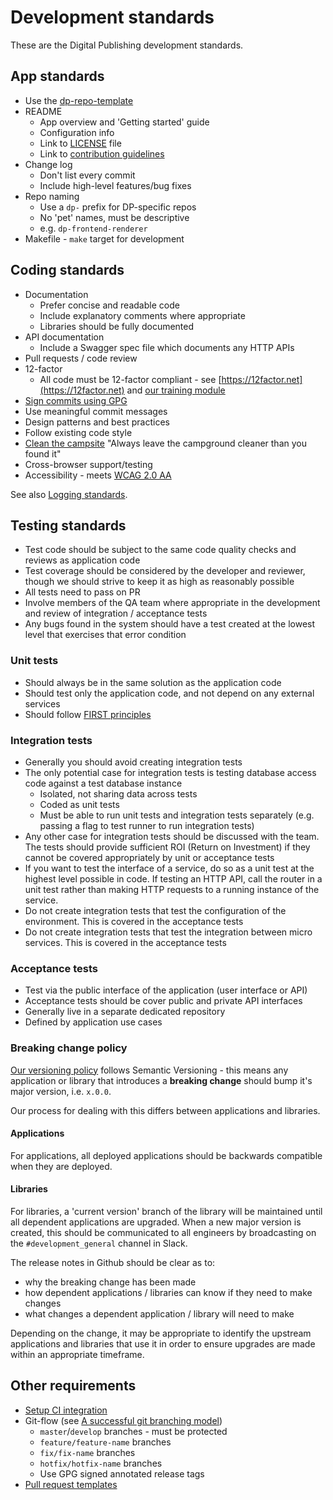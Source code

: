 # Development standards

These are the Digital Publishing development standards.

## App standards

* Use the [dp-repo-template](https://github.com/ONSdigital/dp-repo-template)
* README
  * App overview and 'Getting started' guide
  * Configuration info
  * Link to [LICENSE](LICENSE.md) file
  * Link to [contribution guidelines](https://github.com/ONSdigital/dp/blob/main/guides/CONTRIBUTING.md#contributing-to-digital-publishing-repos)
* Change log
  * Don't list every commit
  * Include high-level features/bug fixes
* Repo naming
  * Use a `dp-` prefix for DP-specific repos
  * No 'pet' names, must be descriptive
  * e.g. `dp-frontend-renderer`
* Makefile - `make` target for development

## Coding standards

* Documentation
  * Prefer concise and readable code
  * Include explanatory comments where appropriate
  * Libraries should be fully documented
* API documentation
  * Include a Swagger spec file which documents any HTTP APIs
* Pull requests / code review
* 12-factor
  * All code must be 12-factor compliant - see [https://12factor.net](https://12factor.net) and [our training module](https://github.com/ONSdigital/dp/blob/main/training/architecture/12_FACTOR_APP_PRINCIPLES.md#12-factor-app-principles)
* [Sign commits using GPG](https://github.com/ONSdigital/dp-operations/blob/main/guides/gpg.md)
* Use meaningful commit messages
* Design patterns and best practices
* Follow existing code style
* [Clean the campsite](https://learning.oreilly.com/library/view/97-things-every/9780596809515/ch08.html) "Always leave the campground cleaner than you found it"
* Cross-browser support/testing
* Accessibility - meets [WCAG 2.0 AA](https://www.w3.org/TR/WCAG20/)

See also [Logging standards](LOGGING_STANDARDS.md).

## Testing standards

* Test code should be subject to the same code quality checks and reviews as application code
* Test coverage should be considered by the developer and reviewer, though we should strive to keep it as high as reasonably possible
* All tests need to pass on PR
* Involve members of the QA team where appropriate in the development and review of integration / acceptance tests
* Any bugs found in the system should have a test created at the lowest level that exercises that error condition

### Unit tests

* Should always be in the same solution as the application code
* Should test only the application code, and not depend on any external services
* Should follow [FIRST principles](https://web.archive.org/web/20140227191934/http://pragprog.com/magazines/2012-01/unit-tests-are-first)

### Integration tests

* Generally you should avoid creating integration tests
* The only potential case for integration tests is testing database access code against a test database instance
    * Isolated, not sharing data across tests
    * Coded as unit tests
    * Must be able to run unit tests and integration tests separately (e.g. passing a flag to test runner to run integration tests)
* Any other case for integration tests should be discussed with the team. The tests should provide sufficient ROI (Return on Investment) if they cannot be covered appropriately by unit or acceptance tests
* If you want to test the interface of a service, do so as a unit test at the highest level possible in code. If testing an HTTP API, call the router in a unit test rather than making HTTP requests to a running instance of the service.
* Do not create integration tests that test the configuration of the environment. This is covered in the acceptance tests
* Do not create integration tests that test the integration between micro services. This is covered in the acceptance tests

### Acceptance tests

* Test via the public interface of the application (user interface or API)
* Acceptance tests should be cover public and private API interfaces
* Generally live in a separate dedicated repository
* Defined by application use cases

### Breaking change policy

[Our versioning policy](https://github.com/ONSdigital/dp/blob/main/guides/VERSIONING.md) follows Semantic Versioning - this means any application or library that introduces a **breaking change** should bump it's major version, i.e. `x.0.0`.

Our process for dealing with this differs between applications and libraries.

#### Applications

For applications, all deployed applications should be backwards compatible when they are deployed.

#### Libraries

For libraries, a 'current version' branch of the library will be maintained until all dependent applications are upgraded. When a new major version is created, this should be communicated to all engineers by broadcasting on the `#development_general` channel in Slack.

The release notes in Github should be clear as to:

* why the breaking change has been made
* how dependent applications / libraries can know if they need to make changes
* what changes a dependent application / library will need to make

Depending on the change, it may be appropriate to identify the upstream applications and libraries that use it in order to ensure upgrades are made within an appropriate timeframe.

## Other requirements

* [Setup CI integration](https://github.com/ONSdigital/dp-ci)
* Git-flow (see [A successful git branching model](https://nvie.com/posts/a-successful-git-branching-model/))
  * `master`/`develop` branches - must be protected
  * `feature/feature-name` branches
  * `fix/fix-name` branches
  * `hotfix/hotfix-name` branches
  * Use GPG signed annotated release tags
* [Pull request templates](.github/PULL_REQUEST_TEMPLATE.md)
